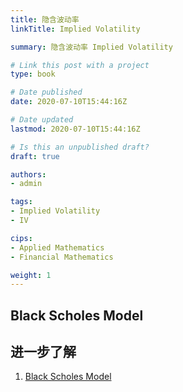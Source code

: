```yaml
---
title: 隐含波动率
linkTitle: Implied Volatility

summary: 隐含波动率 Implied Volatility

# Link this post with a project
type: book

# Date published
date: 2020-07-10T15:44:16Z

# Date updated
lastmod: 2020-07-10T15:44:16Z

# Is this an unpublished draft?
draft: true

authors:
- admin

tags:
- Implied Volatility
- IV

cips:
- Applied Mathematics
- Financial Mathematics

weight: 1
---
```


## Black Scholes Model


## 进一步了解

1. [Black Scholes Model](https://www.investopedia.com/terms/b/blackscholes.asp)